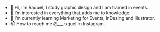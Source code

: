 - 👋 Hi, I’m Raquel, I study graphic design and I am trained in events.
- 👀 I’m interested in everything that adds me to knowledge.
- 🌱 I’m currently learning Marketing for Events, InDesing and Illustrator.
- 📫 How to reach me @___rxquel in Instagram.

